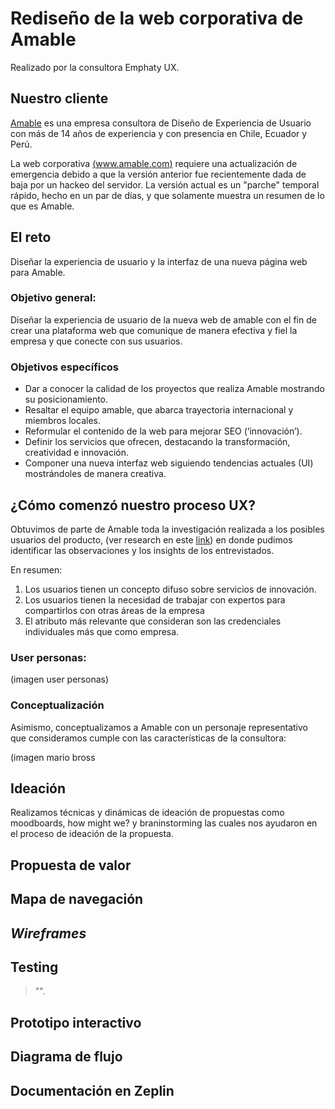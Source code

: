 # Rediseño de la web corporativa de Amable
Realizado por la consultora Emphaty UX.


## Nuestro cliente

[Amable](http://www.amable.com/) es una empresa consultora de Diseño de Experiencia de
Usuario con más de 14 años de experiencia y con presencia en Chile, Ecuador y Perú.

La web corporativa [(www.amable.com)](http://www.amable.com/) requiere una actualización
de emergencia debido a que la versión anterior fue recientemente dada de baja por un hackeo
del servidor. La versión actual es un "parche" temporal rápido, hecho en un par de días,
y que solamente muestra un resumen de lo que es Amable.

## El reto
Diseñar la experiencia de usuario y la interfaz de una nueva página web para Amable.


### Objetivo general:
Diseñar la experiencia de usuario de la nueva web de amable con el fin de crear una plataforma web que comunique de manera efectiva y fiel la empresa y que conecte con sus usuarios.

### Objetivos específicos
- Dar a conocer la calidad de los proyectos que realiza Amable mostrando su posicionamiento.
- Resaltar el equipo amable, que abarca trayectoria internacional y miembros locales.
- Reformular el contenido de la web para  mejorar SEO (‘innovación’).
- Definir los servicios que ofrecen, destacando la transformación, creatividad e innovación.
- Componer una nueva interfaz web siguiendo tendencias actuales (UI) mostrándoles de manera creativa.

## ¿Cómo comenzó nuestro proceso UX? 
Obtuvimos de parte de Amable toda la investigación realizada a los posibles usuarios del producto, (ver research en este  [link](https://github.com/CrisEscobar/lim-2018-01-ux-web-amable/blob/master/documentos/research_web_amable.pdf)) en donde pudimos identificar las observaciones y los insights de los entrevistados.

En resumen:

1) Los usuarios tienen un concepto difuso sobre servicios de innovación.
2) Los usuarios tienen la necesidad de trabajar con expertos para compartirlos con otras áreas de la empresa
3) El atributo más relevante que consideran son las credenciales individuales más que como empresa.

### User personas:

(imagen user personas) 

### Conceptualización

Asimismo, conceptualizamos a Amable con un personaje representativo que consideramos cumple con las características de la consultora:

(imagen mario bross

## Ideación

Realizamos técnicas y dinámicas de ideación de propuestas como moodboards, how might we? y braninstorming las cuales nos ayudaron en el proceso de ideación de la propuesta. 


## Propuesta de valor 
## Mapa de navegación


## _Wireframes_
## Testing
> "". 
## Prototipo interactivo
## Diagrama de flujo
## Documentación en Zeplin 



